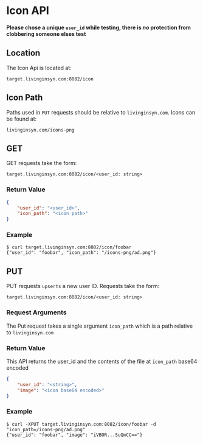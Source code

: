 # Icon API

**Please chose a unique `user_id` while testing, there is _no_ protection from clobbering someone elses test**

## Location
The Icon Api is located at:
```
target.livinginsyn.com:8082/icon
```

## Icon Path
Paths used in `PUT` requests should be relative to `livinginsyn.com`. Icons can be found at: 
```
livinginsyn.com/icons-png
```

## GET
GET requests take the form:
```
target.livinginsyn.com:8082/icon/<user_id: string>
```
### Return Value
```json
{
    "user_id": "<user_id>", 
    "icon_path": "<icon path>"
}
```

### Example
```shell
$ curl target.livinginsyn.com:8082/icon/foobar
{"user_id": "foobar", "icon_path": "/icons-png/ad.png"}
```
## PUT
PUT requests `upserts` a new user ID. Requests take the form:
```
target.livinginsyn.com:8082/icon/<user_id: string>
```

### Request Arguments
The Put request takes a single argument `icon_path` which is a path relative to `livinginsyn.com`

### Return Value
This API returns the user_id and the contents of the file at `icon_path` base64 encoded
```json
{
    "user_id": "<string>",
    "image": "<icon base64 encoded>"
}
```

### Example
```shell
$ curl -XPUT target.livinginsyn.com:8082/icon/foobar -d "icon_path=/icons-png/ad.png"
{"user_id": "foobar", "image": "iVBOR...SuQmCC=="}
```
